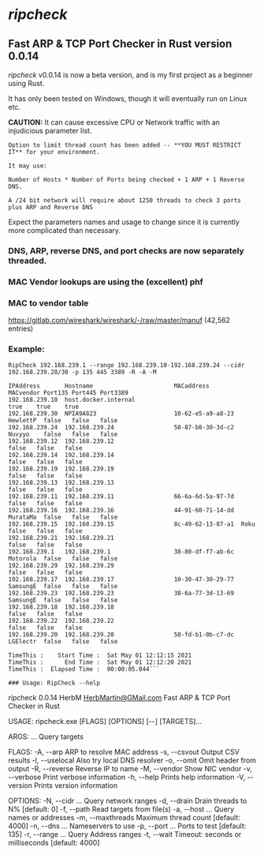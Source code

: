 # ***ripcheck***

## **Fast ARP &amp; TCP Port Checker in Rust version 0.0.14**

*ripcheck* v0.0.14 is now a beta version, and is my first project as a beginner using Rust.

It has only been tested on Windows, though it will eventually run on Linux etc.

**CAUTION:** It can cause excessive CPU or Network traffic with an injudicious parameter list.

    Option to limit thread count has been added -- **YOU MUST RESTRICT IT** for your environment.

    It may use:

    Number of Hosts * Number of Ports being checked + 1 ARP + 1 Reverse DNS.

    A /24 bit network will require about 1250 threads to check 3 ports plus ARP and Reverse DNS

Expect the parameters names and usage to change since it is currently more complicated than necessary.

### DNS, ARP, reverse DNS, and port checks are now separately threaded.

### MAC Vendor lookups are using the (excellent) phf

### MAC to vendor table
https://gitlab.com/wireshark/wireshark/-/raw/master/manuf   (42,562 entries)

### Example:
```
RipCheck 192.168.239.1 --range 192.168.239.10-192.168.239.24 --cidr 192.168.239.28/30 -p 135 445 3389 -R -A -M

IPAddress       Hostname                       MACaddress         MACvendor Port135 Port445 Port3389
192.168.239.10  host.docker.internal                                        true    true    true
192.168.239.30  NPIA9A823                      10-62-e5-a9-a8-23  HewlettP  false   false   false
192.168.239.24  192.168.239.24                 50-87-b8-30-3d-c2  Nuvyyo    false   false   false
192.168.239.12  192.168.239.12                                              false   false   false
192.168.239.14  192.168.239.14                                              false   false   false
192.168.239.19  192.168.239.19                                              false   false   false
192.168.239.13  192.168.239.13                                              false   false   false
192.168.239.11  192.168.239.11                 66-6a-6d-5a-97-7d            false   false   false
192.168.239.16  192.168.239.16                 44-91-60-71-14-dd  MurataMa  false   false   false
192.168.239.15  192.168.239.15                 8c-49-62-13-87-a1  Roku      false   false   false
192.168.239.21  192.168.239.21                                              false   false   false
192.168.239.1   192.168.239.1                  38-80-df-f7-ab-6c  Motorola  false   false   false
192.168.239.29  192.168.239.29                                              false   false   false
192.168.239.17  192.168.239.17                 10-30-47-30-29-77  SamsungE  false   false   false
192.168.239.23  192.168.239.23                 38-6a-77-3d-13-69  SamsungE  false   false   false
192.168.239.18  192.168.239.18                                              false   false   false
192.168.239.22  192.168.239.22                                              false   false   false
192.168.239.20  192.168.239.20                 58-fd-b1-0b-c7-dc  LGElectr  false   false   false

TimeThis :    Start Time :  Sat May 01 12:12:15 2021
TimeThis :      End Time :  Sat May 01 12:12:20 2021
TimeThis :  Elapsed Time :  00:00:05.044```

### Usage: RipCheck --help
```
ripcheck 0.0.14
HerbM <HerbMartin@GMail.com>
Fast ARP & TCP Port Checker in Rust

USAGE:
    ripcheck.exe [FLAGS] [OPTIONS] [--] [TARGETS]...

ARGS:
    <TARGETS>...    Query targets

FLAGS:
    -A, --arp         ARP to resolve MAC address
    -s, --csvout      Output CSV results
    -l, --uselocal    Also try local DNS resolver
    -o, --omit        Omit header from output
    -R, --reverse     Reverse IP to name
    -M, --vendor      Show NIC vendor
    -v, --verbose     Print verbose information
    -h, --help        Prints help information
    -V, --version     Prints version information

OPTIONS:
    -N, --cidr <CIDR>...             Query network ranges
    -d, --drain <DRAIN>              Drain threads to N% [default: 0]
    -f, --path <FILENAME>            Read targets from file(s)
    -a, --host <HOST>...             Query names or addresses
    -m, --maxthreads <MAXTHREADS>    Maximum thread count [default: 4000]
    -n, --dns <NAMESERVER>...        Nameservers to use
    -p, --port <PORT>...             Ports to test [default: 135]
    -r, --range <RANGE>...           Query Address ranges
    -t, --wait <TIMEOUT>             Timeout: seconds or milliseconds [default: 4000]
```

